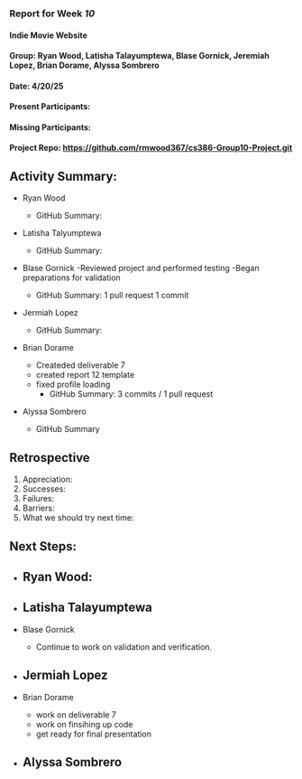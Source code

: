 ### Report for Week *10*

#### Indie Movie Website
#### Group: Ryan Wood, Latisha Talayumptewa, Blase Gornick, Jeremiah Lopez, Brian Dorame, Alyssa Sombrero
#### Date: 4/20/25
#### Present Participants: 
#### Missing Participants: 
#### Project Repo: https://github.com/rmwood367/cs386-Group10-Project.git

## Activity Summary:
* Ryan Wood
    - GitHub Summary:

* Latisha Talyumptewa
    - GitHub Summary:

* Blase Gornick
    -Reviewed project and performed testing
    -Began preparations for validation
    - GitHub Summary: 1 pull request 1 commit

* Jermiah Lopez
    - GitHub Summary:

* Brian Dorame
  - Createded deliverable 7
  - created report 12 template
  - fixed profile loading
    - GitHub Summary: 3 commits / 1 pull request

* Alyssa Sombrero
    - GitHub Summary

## Retrospective
1. Appreciation:
2. Successes:
3. Failures:
4. Barriers:
5. What we should try next time:

## Next Steps:
* Ryan Wood:
    -

* Latisha Talayumptewa
    -

* Blase Gornick
    - Continue to work on validation and verification.

* Jermiah Lopez
    -

* Brian Dorame
    - work on deliverable 7
    - work on finsihing up code
    - get ready for final presentation

* Alyssa Sombrero
    -
